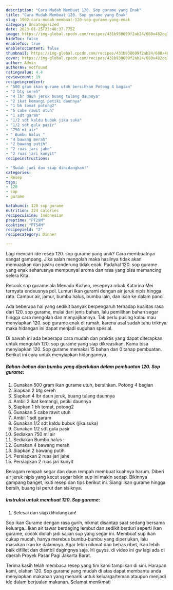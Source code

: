 ```yaml
---
description: "Cara Mudah Membuat 120. Sop gurame yang Enak"
title: "Cara Mudah Membuat 120. Sop gurame yang Enak"
slug: 1902-cara-mudah-membuat-120-sop-gurame-yang-enak
category: Uncategorized
date: 2023-01-25T23:46:37.775Z
image: https://img-global.cpcdn.com/recipes/431b938699f2ab24/680x482cq70/120-sop-gurame-foto-resep-utama.jpg
hideToc: false
enableToc: true
enableTocContent: false
thumbnail: https://img-global.cpcdn.com/recipes/431b938699f2ab24/680x482cq70/120-sop-gurame-foto-resep-utama.jpg
cover: https://img-global.cpcdn.com/recipes/431b938699f2ab24/680x482cq70/120-sop-gurame-foto-resep-utama.jpg
author: Admin
authorAv: notfound
ratingvalue: 4.4
reviewcount: 19
recipeingredient:
- "500 gram ikan gurame utuh bersihkan Potong 4 bagian"
- "2 btg sereh"
- "4 lbr daun jeruk buang tulang daunnya"
- "2 ikat kemangi petiki daunnya"
- "1 bh tomat potong2"
- "5 cabe rawit utuh"
- "1 sdt garam"
- "1/2 sdt kaldu bubuk jika suka"
- "1/2 sdt gula pasir"
- "750 ml air"
- " Bumbu halus "
- "4 bawang merah"
- "2 bawang putih"
- "2 ruas jari jahe"
- "2 ruas jari kunyit"
recipeinstructions:

- "Sudah jadi dan siap dihidangkan!"
categories:
- Resep
tags:
- 120
- sop
- gurame

katakunci: 120 sop gurame 
nutrition: 224 calories
recipecuisine: Indonesian
preptime: "PT29M"
cooktime: "PT54M"
recipeyield: "2"
recipecategory: Dinner

---
```





Lagi mencari ide resep 120. sop gurame yang unik? Cara membuatnya sangat gampang. Jika salah mengolah maka hasilnya tidak akan memuaskan dan justru cenderung tidak enak. Padahal 120. sop gurame yang enak seharusnya mempunyai aroma dan rasa yang bisa memancing selera Kita.





Recook sop gurame ala Menado Kichen, resepnya mbak Katarina Mei ternyata endeusnya pol. Lumuri ikan gurami dengan air jeruk nipis hingga rata. Campur air, jamur, bumbu halus, bumbu lain, dan ikan ke dalam panci.

Ada beberapa hal yang sedikit banyak berpengaruh terhadap kualitas rasa dari 120. sop gurame, mulai dari jenis bahan, lalu pemilihan bahan segar hingga cara mengolah dan menyajikannya. Tak perlu pusing kalau mau menyiapkan 120. sop gurame enak di rumah, karena asal sudah tahu triknya maka hidangan ini dapat menjadi suguhan spesial.






Di bawah ini ada beberapa cara mudah dan praktis yang dapat diterapkan untuk mengolah 120. sop gurame yang siap dikreasikan. Kamu bisa menyiapkan 120. Sop gurame memakai 15 bahan dan 0 tahap pembuatan. Berikut ini cara untuk menyiapkan hidangannya.

<!--inarticleads1-->

##### Bahan-bahan dan bumbu yang diperlukan dalam pembuatan 120. Sop gurame:

1. Gunakan 500 gram ikan gurame utuh, bersihkan. Potong 4 bagian
1. Siapkan 2 btg sereh
1. Siapkan 4 lbr daun jeruk, buang tulang daunnya
1. Ambil 2 ikat kemangi, petiki daunnya
1. Siapkan 1 bh tomat, potong2
1. Gunakan 5 cabe rawit utuh
1. Ambil 1 sdt garam
1. Gunakan 1/2 sdt kaldu bubuk (jika suka)
1. Gunakan 1/2 sdt gula pasir
1. Sediakan 750 ml air
1. Sediakan  Bumbu halus :
1. Gunakan 4 bawang merah
1. Siapkan 2 bawang putih
1. Persiapkan 2 ruas jari jahe
1. Persiapkan 2 ruas jari kunyit


Beragam rempah segar dan daun rempah membuat kuahnya harum. Diberi air jeruk nipis yang kecut segar bikin sup ini makin sedap. Bikinnya gampang banget, ikuti resep dan tips berikut ini. Siangi ikan gurame hingga bersih, buang isi perut dan sisiknya. 

<!--inarticleads2-->

##### Instruksi untuk membuat 120. Sop gurame:


1. Selesai dan siap dihidangkan!

Sop ikan Gurame dengan rasa gurih, nikmat disantap saat sedang bersama keluarga.. Ikan air tawar berdaging lembut dan sedikit berduri seperti ikan gurame, cocok diolah jadi sajian sup yang segar ini. Membuat sup ikan cukup mudah, hanya merebus bumbu-bumbu yang diperlukan, lalu masukan ikan ke dalamnya. Agar lebih nikmat dan bebas ribet, ikan lebih baik difillet dan diambil dagingnya saja. Hi guyss. di video ini gw lagi ada di daerah Proyek Pasar Pagi Jakarta Barat. 

Terima kasih telah membaca resep yang tim kami tampilkan di sini. Harapan kami, olahan 120. Sop gurame yang mudah di atas dapat membantu anda menyiapkan makanan yang menarik untuk keluarga/teman ataupun menjadi ide dalam berjualan makanan. Selamat menikmati
